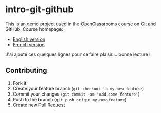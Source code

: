 # intro-git-github

This is an demo project used in the OpenClassrooms course on Git and GitHub.
Course homepage:

* [English version](https://openclassrooms.com/courses/manage-your-code-with-git-and-github)
* [French version](https://openclassrooms.com/courses/gerer-son-code-avec-git-et-github)

J'ai ajouté ces quelques lignes pour ce faire plaisir.... bonne lecture !
## Contributing

1. Fork it
2. Create your feature branch (`git checkout -b my-new-feature`)
3. Commit your changes (`git commit -am 'Add some feature'`)
4. Push to the branch (`git push origin my-new-feature`)
5. Create new Pull Request
